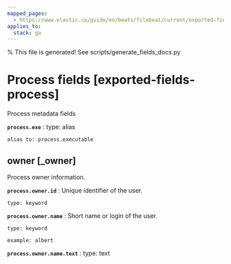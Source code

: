 ```yaml
---
mapped_pages:
  - https://www.elastic.co/guide/en/beats/filebeat/current/exported-fields-process.html
applies_to:
  stack: ga
---
```


% This file is generated! See scripts/generate_fields_docs.py

# Process fields [exported-fields-process]

Process metadata fields

**`process.exe`**
:   type: alias

    alias to: process.executable


## owner [_owner]

Process owner information.

**`process.owner.id`**
:   Unique identifier of the user.

    type: keyword


**`process.owner.name`**
:   Short name or login of the user.

    type: keyword

    example: albert


**`process.owner.name.text`**
:   type: text


